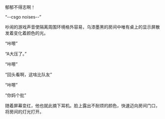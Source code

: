 郁郁不得志啊！

“--csgo noises--”

吵闹的游戏声音使隔离周围环境格外容易，乌漆墨黑的房间中唯有桌上的显示屏散发着变化着颜色的光。

“咔嚓”

“A大压了。”

“咔嚓”

“回头看啊，这啥比队友”

“咔嚓”

“你妈个批”

随着屏幕变红，他也就此摘下耳机。脸上露出不耐烦的颜色，快速迈向房间门口，将房间的灯光打开。

